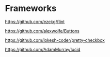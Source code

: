 # Frameworks

https://github.com/ezekg/flint

https://github.com/alexwolfe/Buttons

https://github.com/lokesh-coder/pretty-checkbox

https://github.com/AdamMurray/lucid

